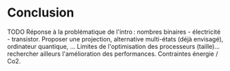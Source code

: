 # Conclusion

TODO
Réponse à la problématique de l'intro : nombres binaires - électricité - transistor. Proposer une projection, alternative multi-états (déjà envisagé), ordinateur quantique, ...
Limites de l'optimisation des processeurs (taille)... rechercher ailleurs l'amélioration des performances. Contraintes énergie / Co2.
